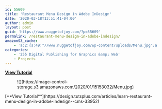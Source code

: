 ```yaml
---
id: 55609
title: 'Restaurant Menu Design in Adobe InDesign'
date: '2020-03-18T13:51:41-04:00'
author: admin
layout: post
guid: 'https://www.nuggetofjoy.com/?p=55609'
permalink: /restaurant-menu-design-in-adobe-indesign/
amazonS3_cache:
    - 'a:2:{s:49:"//www.nuggetofjoy.com/wp-content/uploads/Menu.jpg";a:2:{s:2:"id";i:54189;s:11:"source_type";s:13:"media-library";}s:66:"//image-control-storage.s3.amazonaws.com/2020/01/15153032/Menu.jpg";a:2:{s:2:"id";i:54189;s:11:"source_type";s:13:"media-library";}}'
categories:
    - '255 Digital Publishing for Graphics &amp; Web'
    - Projects
---
```


[**View Tutorial**](https://design.tutsplus.com/articles/learn-restaurant-menu-design-in-adobe-indesign--cms-33952)

<div class="wp-block-image"><figure class="aligncenter">![](https://image-control-storage.s3.amazonaws.com/2020/01/15153032/Menu.jpg)</figure></div>[**View Tutorial**](https://design.tutsplus.com/articles/learn-restaurant-menu-design-in-adobe-indesign--cms-33952)